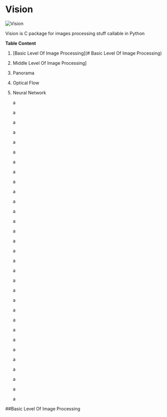 # Vision

![Vision](https://github.com/DiaaZiada/Vision/blob/master/images/Vision.jpg)

Vision is C package for images processing stuff callable in Python

**Table Content**

 

 1. [Basic Level Of Image Processing](# Basic Level Of Image Processing)
 2. Middle Level Of Image Processing]
 3. Panorama
 4. Optical Flow
 5. Neural Network
	
	a

	
	a

	
	a

	
	a

	
	a

	
	a

	
	a

	
	a

	
	a

	
	a

	
	a

	
	a

	
	a

	
	a

	
	a

	
	a

	
	a

	
	a

	
	a

	
	a

	
	a

	
	a

	
	a

	
	a

	
	a

	
	a

	
	a

	
	a

	
	a

	
	a

	
	a

##Basic Level Of Image Processing


 
